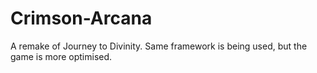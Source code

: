 # Crimson-Arcana
A remake of Journey to Divinity. Same framework is being used, but the game is more optimised.
